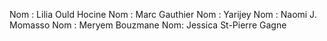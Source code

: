 Nom : Lilia Ould Hocine
Nom : Marc Gauthier
Nom : Yarijey
Nom : Naomi J. Momasso
Nom : Meryem Bouzmane
Nom: Jessica St-Pierre Gagne